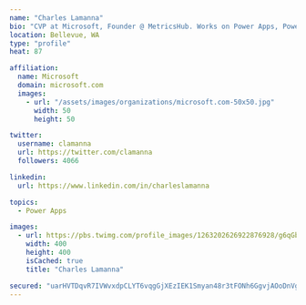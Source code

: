 ```yaml
---
name: "Charles Lamanna"
bio: "CVP at Microsoft, Founder @ MetricsHub. Works on Power Apps, Power Automate, Power Virtual Agent, Common Data Service and Dynamics 365."
location: Bellevue, WA
type: "profile"
heat: 87

affiliation:
  name: Microsoft
  domain: microsoft.com
  images:
    - url: "/assets/images/organizations/microsoft.com-50x50.jpg"
      width: 50
      height: 50

twitter:
  username: clamanna
  url: https://twitter.com/clamanna
  followers: 4066

linkedin:
  url: https://www.linkedin.com/in/charleslamanna

topics:
  - Power Apps

images:
  - url: https://pbs.twimg.com/profile_images/1263202626922876928/g6qGbHZ-_400x400.jpg
    width: 400
    height: 400
    isCached: true
    title: "Charles Lamanna"

secured: "uarHVTDqvR7IVWvxdpCLYT6vqgGjXEzIEK1Smyan48r3tFONh6GgvjAOoDnVgkrSs4k1QB4Wh0NnDceUwLjR3VG+PfY07e0b7ciY2lStwJkJQsvFXALpTq9H43da2Fy9VoYwKa9gvn1wAyDo7rQX2X2fHCi2Ku70QkRBjrujFqYlNBKnqM3SSomeQeeci6H1zrUwh1V4xleOpsA+ienvgLKcBFu886BSD5pA7sv41ib7iMoszZtcVy3XtzI2J45HzWUR3qY64fRE6yW3edUrGE6gbOcWye9Y90BkkJuo/ALU5h7tp3db/EF/Vy+87/7s07XHAFc3Lji2n4XpEOC9t/xQdKeSAiA1Pl26VACkJ+GaZ7AcTLwMhBtcQbmo8q46aJjysU8WZNYi1d+y7Ev1XPQq3ZGR6FQ2Q7BXG+4Xd6A=;MPkAnK9AJDHcgN78AQf1Ww=="
---
```



